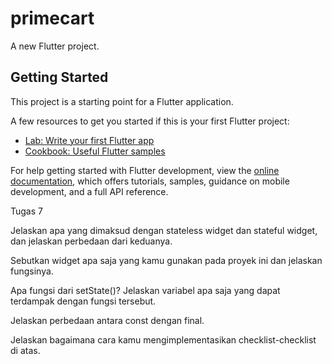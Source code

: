 # primecart

A new Flutter project.

## Getting Started

This project is a starting point for a Flutter application.

A few resources to get you started if this is your first Flutter project:

- [Lab: Write your first Flutter app](https://docs.flutter.dev/get-started/codelab)
- [Cookbook: Useful Flutter samples](https://docs.flutter.dev/cookbook)

For help getting started with Flutter development, view the
[online documentation](https://docs.flutter.dev/), which offers tutorials,
samples, guidance on mobile development, and a full API reference.

Tugas 7

Jelaskan apa yang dimaksud dengan stateless widget dan stateful widget, dan jelaskan perbedaan dari keduanya.


Sebutkan widget apa saja yang kamu gunakan pada proyek ini dan jelaskan fungsinya.


Apa fungsi dari setState()? Jelaskan variabel apa saja yang dapat terdampak dengan fungsi tersebut.


Jelaskan perbedaan antara const dengan final.


Jelaskan bagaimana cara kamu mengimplementasikan checklist-checklist di atas.

